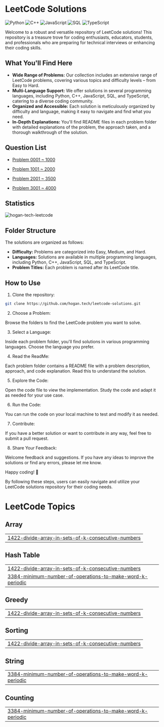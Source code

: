 # LeetCode Solutions

![Python](https://img.shields.io/badge/language-Python-blue.svg)
![C++](https://img.shields.io/badge/language-C++-orange.svg)
![JavaScript](https://img.shields.io/badge/language-JavaScript-yellow.svg)
![SQL](https://img.shields.io/badge/language-SQL-lightgrey.svg)
![TypeScript](https://img.shields.io/badge/language-TypeScript-blue.svg)

Welcome to a robust and versatile repository of LeetCode solutions! This repository is a treasure trove for coding enthusiasts, educators, students, and professionals who are preparing for technical interviews or enhancing their coding skills.

## What You'll Find Here

- **Wide Range of Problems:** Our collection includes an extensive range of LeetCode problems, covering various topics and difficulty levels – from Easy to Hard.
- **Multi-Language Support:** We offer solutions in several programming languages, including Python, C++, JavaScript, SQL, and TypeScript, catering to a diverse coding community.
- **Organized and Accessible:** Each solution is meticulously organized by difficulty and language, making it easy to navigate and find what you need.
- **In-Depth Explanations:** You'll find README files in each problem folder with detailed explanations of the problem, the approach taken, and a thorough walkthrough of the solution.

## Question List

- [Problem 0001 ~ 1000](./Question_List_0001_1000.md)

- [Problem 1001 ~ 2000](./Question_List_1001_2000.md)

- [Problem 2001 ~ 3500](./Question_List_2001_3000.md)

- [Problem 3001 ~ 4000](./Question_List_3001_4000.md)


## Statistics

<img src="https://leetcard.jacoblin.cool/hogantech" alt="hogan-tech-leetcode" />

## Folder Structure

The solutions are organized as follows:

- **Difficulty:** Problems are categorized into Easy, Medium, and Hard.
- **Languages:** Solutions are available in multiple programming languages, including Python, C++, JavaScript, SQL, and TypeScript.
- **Problem Titles:** Each problem is named after its LeetCode title.



## How to Use

1. Clone the repository:

```bash
git clone https://github.com/hogan.tech/leetcode-solutions.git
```

2. Choose a Problem:

Browse the folders to find the LeetCode problem you want to solve.

3. Select a Language:

Inside each problem folder, you'll find solutions in various programming languages. Choose the language you prefer.

4. Read the ReadMe:

Each problem folder contains a README file with a problem description, approach, and code explanation. Read this to understand the solution.

5. Explore the Code:

Open the code file to view the implementation. Study the code and adapt it as needed for your use case.

6. Run the Code:

You can run the code on your local machine to test and modify it as needed.

7. Contribute:

If you have a better solution or want to contribute in any way, feel free to submit a pull request.

8. Share Your Feedback:

Welcome feedback and suggestions. If you have any ideas to improve the solutions or find any errors, please let me know.

Happy coding! 🚀

By following these steps, users can easily navigate and utilize your LeetCode solutions repository for their coding needs.

<!---LeetCode Topics Start-->
# LeetCode Topics
## Array
|  |
| ------- |
| [1422-divide-array-in-sets-of-k-consecutive-numbers](https://github.com/hogan-tech/leetcode-solution/tree/master/1422-divide-array-in-sets-of-k-consecutive-numbers) |
## Hash Table
|  |
| ------- |
| [1422-divide-array-in-sets-of-k-consecutive-numbers](https://github.com/hogan-tech/leetcode-solution/tree/master/1422-divide-array-in-sets-of-k-consecutive-numbers) |
| [3384-minimum-number-of-operations-to-make-word-k-periodic](https://github.com/hogan-tech/leetcode-solution/tree/master/3384-minimum-number-of-operations-to-make-word-k-periodic) |
## Greedy
|  |
| ------- |
| [1422-divide-array-in-sets-of-k-consecutive-numbers](https://github.com/hogan-tech/leetcode-solution/tree/master/1422-divide-array-in-sets-of-k-consecutive-numbers) |
## Sorting
|  |
| ------- |
| [1422-divide-array-in-sets-of-k-consecutive-numbers](https://github.com/hogan-tech/leetcode-solution/tree/master/1422-divide-array-in-sets-of-k-consecutive-numbers) |
## String
|  |
| ------- |
| [3384-minimum-number-of-operations-to-make-word-k-periodic](https://github.com/hogan-tech/leetcode-solution/tree/master/3384-minimum-number-of-operations-to-make-word-k-periodic) |
## Counting
|  |
| ------- |
| [3384-minimum-number-of-operations-to-make-word-k-periodic](https://github.com/hogan-tech/leetcode-solution/tree/master/3384-minimum-number-of-operations-to-make-word-k-periodic) |
<!---LeetCode Topics End-->
